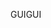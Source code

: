 <span data-ttu-id="0dc85-101">GUI</span><span class="sxs-lookup"><span data-stu-id="0dc85-101">GUI</span></span>